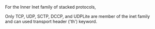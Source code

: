 For the Inner Inet family of stacked protocols,

Only TCP, UDP, SCTP, DCCP, and UDPLite are member of
the inet family and can used transport header ('th') keyword.
